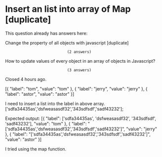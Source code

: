 
# Insert an list into array of Map [duplicate]







This question already has answers here:
                        
                    



Change the property of all objects with javascript [duplicate]

                                (2 answers)
                            


How to update values of every object in an array of objects in Javascript?

                                (3 answers)
                            

Closed 4 hours ago.



[{
  "label": "tom",
  "value": "tom"
}, {
  "label": "jerry",
  "value": "jerry"
}, {
  "label": "astor",
  "value": "astor"
}]

I need to insert a list into the label in above array.
['sdfa34435as','dsfweasasdf32','343sdfsdf','sadf43232'];

Expected output:
[{
  "label": ['sdfa34435as', 'dsfweasasdf32', '343sdfsdf', 'sadf43232'],
  "value": "tom"
}, {
  "label": "['sdfa34435as','dsfweasasdf32','343sdfsdf','sadf43232']",
  "value": "jerry"
}, {
  "label": "['sdfa34435as','dsfweasasdf32','343sdfsdf','sadf43232']",
  "value": "astor"
}]

I tried using the map function.

        